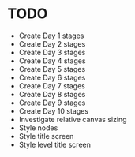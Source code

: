 # TODO

* Create Day 1 stages
* Create Day 2 stages
* Create Day 3 stages
* Create Day 4 stages
* Create Day 5 stages
* Create Day 6 stages
* Create Day 7 stages
* Create Day 8 stages
* Create Day 9 stages
* Create Day 10 stages
* Investigate relative canvas sizing
* Style nodes
* Style title screen
* Style level title screen
